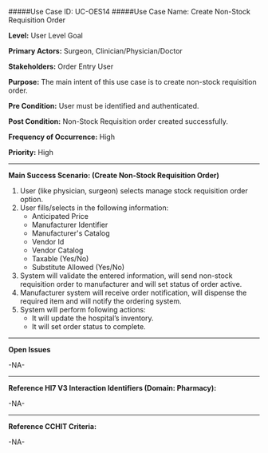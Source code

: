 #####Use Case ID: UC-OES14
#####Use Case Name: Create Non-Stock Requisition Order

**Level:**                     User Level Goal

**Primary Actors:**            Surgeon, Clinician/Physician/Doctor

**Stakeholders:**              Order Entry User

**Purpose:**                   The main intent of this use case is to create non-stock requisition order.

**Pre Condition:**             User must be identified and authenticated.  

**Post Condition:**            Non-Stock Requisition order created successfully.

**Frequency of Occurrence:**   High

**Priority:**                  High
__________________________________________________________
**Main Success Scenario: (Create Non-Stock Requisition Order)**

1.	User (like physician, surgeon) selects manage stock requisition order option.
2.	User fills/selects in the following information:
    * Anticipated Price
    * Manufacturer Identifier
    * Manufacturer's Catalog
    * Vendor Id
    * Vendor Catalog
    * Taxable (Yes/No)
    * Substitute Allowed (Yes/No)
3.	System will validate the entered information, will send non-stock requisition order to manufacturer and will set status of order active.
4.	Manufacturer system will receive order notification, will dispense the required item and will notify the ordering system.
5.	System will perform following actions:
    * It will update the hospital’s inventory.
    * It will set order status to complete.

_______________________________________________________________
**Open Issues**

-NA-
_______________________________________________________________
**Reference Hl7 V3 Interaction Identifiers (Domain: Pharmacy):**

-NA-
_______________________________________________________________
**Reference CCHIT Criteria:**

-NA-
